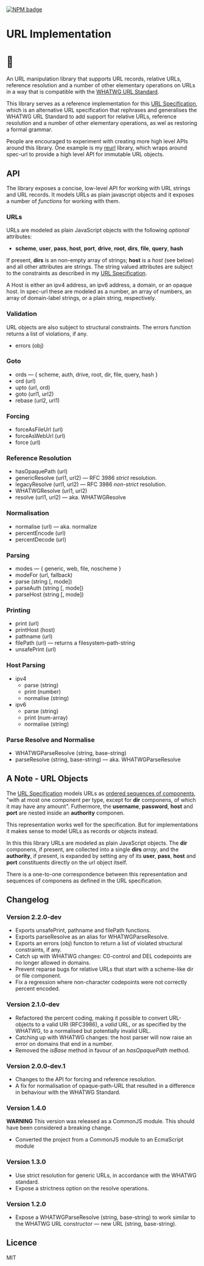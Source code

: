 [![NPM badge]][spec-url on NPM]  


URL Implementation 
==================

# 🌲

An URL manipulation library that supports URL records, relative URLs, reference resolution and a number of other elementary operations on URLs in a way that is compatible with the [WHATWG URL Standard].

This library serves as a reference implementation for this [URL Specification], which is an alternative URL specification that rephrases and generalises the WHATWG URL Standard to add support for relative URLs, reference resolution and a number of other elementary operations, as wel as restoring a formal grammar. 

People are encouraged to experiment with creating more high level APIs around this library. One example is my [reurl] library, which wraps around spec-url to provide a high level API for immutable URL objects. 

[URL Specification]: https://alwinb.github.io/url-specification/
[WHATWG Standard]: https://url.spec.whatwg.org/
[WHATWG URL Standard]: https://url.spec.whatwg.org/
[RFC 3986]: https://tools.ietf.org/html/rfc3986
[reurl]: https://github.com/alwinb/reurl

[NPM badge]: https://img.shields.io/npm/v/spec-url.svg
[spec-url on NPM]: https://npmjs.org/package/spec-url


API
---

The library exposes a concise, low-level API for working with URL strings and URL records. It models URLs as plain javascript objects and it exposes a number of _functions_ for working with them.

### URLs

URLs are modeled as plain JavaScript objects with the following _optional_ attributes:

* **scheme**, **user**, **pass**, **host**, **port**, **drive**, **root**, **dirs**, **file**, **query**, **hash**

If present, **dirs** is an non-empty array of strings; **host** is a _host_ (see below) and all other attributes are strings. The string valued attributes are subject to the constraints as described in my [URL Specification].

A Host is either an ipv4 address, an ipv6 address, a domain, or an opaque host. In spec-url these are modeled as a number, an array of numbers, an array of domain-label strings, or a plain string, respectively. 


### Validation

URL objects are also subject to structural constraints. The errors function returns a list of violations, if any. 

* errors (obj)

### Goto

* ords — { scheme, auth, drive, root, dir, file, query, hash }
* ord (url)
* upto (url, ord)
* goto (url1, url2)
* rebase (url2, url1)

### Forcing

* forceAsFileUrl (url)
* forceAsWebUrl (url)
* force (url)

### Reference Resolution

* hasOpaquePath (url)
* genericResolve (url1, url2) — RFC 3986 _strict_ resolution.
* legacyResolve (url1, url2) — RFC 3986 _non-strict_ resolution.
* WHATWGResolve (url1, url2)
* resolve (url1, url2) — aka. WHATWGResolve

### Normalisation

* normalise (url) — aka. normalize
* percentEncode (url)
* percentDecode (url)

### Parsing

* modes — { generic, web, file, noscheme }
* modeFor (url, fallback)
* parse (string [, mode])
* parseAuth (string [, mode])
* parseHost (string [, mode])

### Printing

* print (url)
* printHost (host)
* pathname (url)
* filePath (url) — returns a filesystem–path-string
* unsafePrint (url)

### Host Parsing

* ipv4
  * parse (string)
  * print (number)
  * normalise (string)
* ipv6
  * parse (string)
  * print (num-array)
  * normalise (string)

### Parse Resolve and Normalise

* WHATWGParseResolve (string, base-string)
* parseResolve (string, base-string) — aka. WHATWGParseResolve


A Note - URL Objects
--------------------

The [URL Specification] models URLs as [ordered sequences of components][URL Model], "with at most one component per type, except for **dir** componens, of which it may have any amount". Futhermore, the **username**, **password**, **host** and **port** are nested inside an **authority** componen.

This representation works well for the specification. But for implementations it makes sense to model URLs as records or objects instead. 

In this this library URLs are modeled as plain JavaScript objects. The **dir** componens, if present, are collected into a single **dirs** _array_, and the **authority**, if present, is expanded by setting any of its **user**, **pass**, **host** and **port** constituents directly on the url object itself. 

There is a one-to-one correspondence between this representation and sequences of componens as defined in the URL specification.

[URL Model]: https://alwinb.github.io/url-specification/#url-model


Changelog
---------

### Version 2.2.0-dev

- Exports unsafePrint, pathname and filePath functions.
- Exports parseResolve as an alias for WHATWGParseResolve.
- Exports an errors (obj) functon to return a list of violated structural constraints, if any.
- Catch up with WHATWG changes: C0-control and DEL codepoints are no longer allowed in domains.
- Prevent reparse bugs for relative URLs that start with  a scheme-like dir or file component.
- Fix a regression where non-character codepoints were not correctly percent encoded.

### Version 2.1.0-dev

- Refactored the percent coding, making it possible to convert URL-objects to a valid URI (RFC3986), a _valid_ URL, or as specified by the WHATWG, to a normalised but potentially invalid URL.
- Catching up with WHATWG changes: the host parser will now raise an error on domains that end in a number.
- Removed the _isBase_ method in favour of an _hasOpaquePath_ method.

### Version 2.0.0-dev.1

- Changes to the API for forcing and reference resolution.
- A fix for normalisation of opaque-path-URL that resulted in a difference in behaviour with the WHATWG Standard. 

### Version 1.4.0

**WARNING** This version was released as a CommonJS module. This should have been considered a breaking change. 

- Converted the project from a CommonJS module to an EcmaScript module

### Version 1.3.0

- Use strict resolution for generic URLs, in accordance with the WHATWG standard. 
- Expose a strictness option on the resolve operations.

### Version 1.2.0

- Expose a WHATWGParseResolve (string, base-string) to work similar to the WHATWG URL constructor — new URL (string, base-string). 


Licence
-------

MIT




